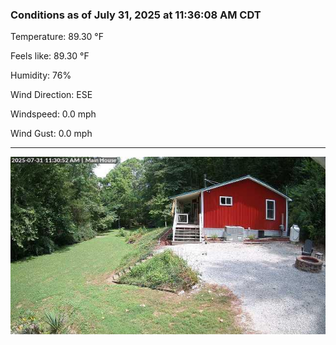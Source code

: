 ### Conditions as of July 31, 2025 at 11:36:08 AM CDT 

Temperature: 89.30 &deg;F

Feels like: 89.30 &deg;F

Humidity: 76%

Wind Direction: ESE

Windspeed: 0.0 mph

Wind Gust: 0.0 mph

---

<img src="./images/latest.jpeg"/>

